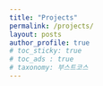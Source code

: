 ```yaml
---
title: "Projects"
permalink: /projects/
layout: posts
author_profile: true
# toc_sticky: true
# toc_ads : true
# taxonomy: 부스트코스
---
```


<!-- 부스트코스에서 듣고 배운 것. -->
